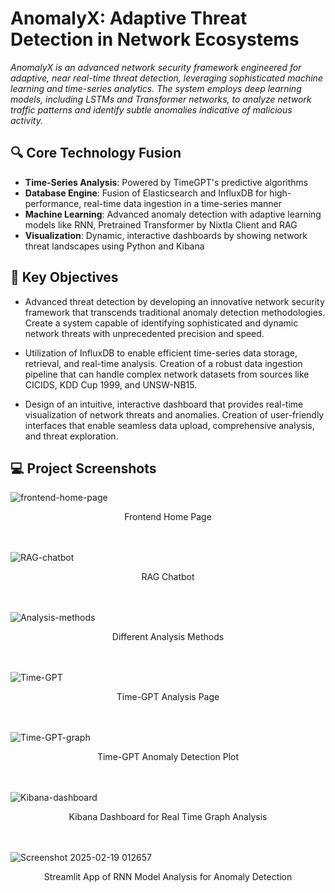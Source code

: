 # AnomalyX: Adaptive Threat Detection in Network Ecosystems

_AnomalyX is an advanced network security framework engineered for adaptive, near real-time threat detection, leveraging sophisticated machine learning and time-series analytics. The system employs deep learning models, including LSTMs and Transformer networks, to analyze network traffic patterns and identify subtle anomalies indicative of malicious activity._

## 🔍 Core Technology Fusion
- **Time-Series Analysis**: Powered by TimeGPT's predictive algorithms
- **Database Engine**: Fusion of Elasticsearch and InfluxDB for high-performance, real-time data ingestion in a time-series manner
- **Machine Learning**: Advanced anomaly detection with adaptive learning models like RNN, Pretrained Transformer by Nixtla Client and RAG
- **Visualization**: Dynamic, interactive dashboards by showing network threat landscapes using Python and Kibana

## 🎯 Key Objectives  
- Advanced threat detection by developing an innovative network security framework that transcends traditional anomaly detection methodologies. Create a system capable of identifying sophisticated and dynamic network threats with unprecedented precision and speed.

- Utilization of InfluxDB to enable efficient time-series data storage, retrieval, and real-time analysis. Creation of a robust data ingestion pipeline that can handle complex network datasets from sources like CICIDS, KDD Cup 1999, and UNSW-NB15.

- Design of an intuitive, interactive dashboard that provides real-time visualization of network threats and anomalies. Creation of user-friendly interfaces that enable seamless data upload, comprehensive analysis, and threat exploration.

## 💻 Project Screenshots

![frontend-home-page](https://github.com/user-attachments/assets/662cbccd-88ab-4788-b66f-27b858fb120c)
<div align="center">  
Frontend Home Page
</div> 
<br>
<br>

![RAG-chatbot](https://github.com/user-attachments/assets/00333c2a-997c-4452-b7bc-123593c8f7b5)
<div align="center">  
RAG Chatbot
</div> 
<br>
<br>

![Analysis-methods](https://github.com/user-attachments/assets/5a85bdd1-3da7-4c9d-b50b-04944fae92cd)
<div align="center">  
Different Analysis Methods
</div> 
<br>
<br>

![Time-GPT](https://github.com/user-attachments/assets/91209f58-40c7-45d5-a950-04fdc4a89a72)
<div align="center">  
Time-GPT Analysis Page
</div> 
<br>
<br>

![Time-GPT-graph](https://github.com/user-attachments/assets/06afca5f-59d1-4f75-ac2c-87eafd9bb095)
<div align="center">  
Time-GPT Anomaly Detection Plot
</div> 
<br>
<br>

![Kibana-dashboard](https://github.com/user-attachments/assets/1711c8d9-30d9-4caa-8bc0-4d1f9708d1cb)
<div align="center">  
Kibana Dashboard for Real Time Graph Analysis
</div> 
<br>
<br>

![Screenshot 2025-02-19 012657](https://github.com/user-attachments/assets/153118f1-920d-46c8-befa-0b917d659e68)
<div align="center">  
Streamlit App of RNN Model Analysis for Anomaly Detection
</div> 
<br>
<br>


